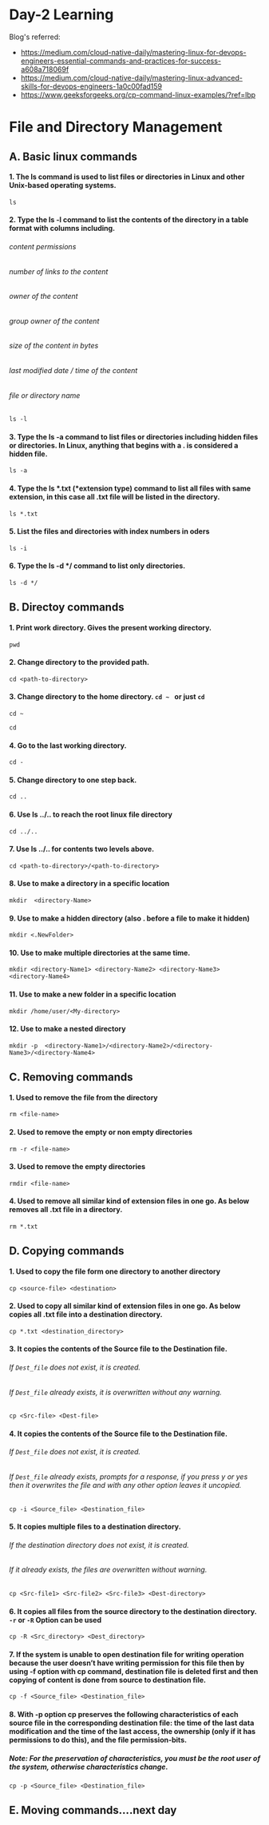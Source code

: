 # Day-2 Learning
Blog's referred:
- https://medium.com/cloud-native-daily/mastering-linux-for-devops-engineers-essential-commands-and-practices-for-success-a608a718069f
- https://medium.com/cloud-native-daily/mastering-linux-advanced-skills-for-devops-engineers-1a0c00fad159
- https://www.geeksforgeeks.org/cp-command-linux-examples/?ref=lbp

# File and Directory Management
## A. Basic linux commands
#### 1. The ls command is used to list files or directories in Linux and other Unix-based operating systems.
    ls
#### 2. Type the ls -l command to list the contents of the directory in a table format with columns including.
###### content permissions
###### number of links to the content
###### owner of the content
###### group owner of the content
###### size of the content in bytes
###### last modified date / time of the content
###### file or directory name
    ls -l
#### 3. Type the ls -a command to list files or directories including hidden files or directories. In Linux, anything that begins with a . is considered a hidden file.
    ls -a
#### 4. Type the ls *.txt (*extension type) command to list all files with same extension, in this case all .txt file will be listed in the directory.
    ls *.txt
#### 5. List the files and directories with index numbers in oders
    ls -i
#### 6. Type the ls -d */ command to list only directories.
    ls -d */
## B. Directoy commands
#### 1. Print work directory. Gives the present working directory.
    pwd
#### 2. Change directory to the provided path.
    cd <path-to-directory>
#### 3. Change directory to the home directory. ```cd ~ ``` or just  ```cd ``` 
    cd ~
    
    cd
#### 4. Go to the last working directory.
    cd -
#### 5. Change directory to one step back.
    cd ..
#### 6. Use ls ../.. to reach the root linux file directory
    cd ../..
#### 7. Use ls ../.. for contents two levels above.
    cd <path-to-directory>/<path-to-directory>
#### 8. Use to make a directory in a specific location
    mkdir  <directory-Name>
#### 9. Use to make a hidden directory (also . before a file to make it hidden)
    mkdir <.NewFolder>
#### 10. Use to make multiple directories at the same time.
    mkdir <directory-Name1> <directory-Name2> <directory-Name3> <directory-Name4>
#### 11. Use to make a new folder in a specific location
    mkdir /home/user/<My-directory>
#### 12. Use to make a nested directory
    mkdir -p  <directory-Name1>/<directory-Name2>/<directory-Name3>/<directory-Name4>
## C. Removing commands
#### 1. Used to remove the file from the directory
    rm <file-name>
#### 2. Used to remove the empty or non empty directories
    rm -r <file-name>
#### 3. Used to remove the empty directories
    rmdir <file-name>
#### 4. Used to remove all similar kind of extension files in one go. As below removes all .txt file in a directory.
    rm *.txt
## D. Copying commands
#### 1. Used to copy the file form one directory to another directory
    cp <source-file> <destination>
#### 2. Used to copy all similar kind of extension files in one go. As below copies all .txt file into a destination directory.
    cp *.txt <destination_directory>
#### 3. It copies the contents of the Source file to the Destination file.
###### If `Dest_file` does not exist, it is created.
###### If `Dest_file` already exists, it is overwritten without any warning.
    cp <Src-file> <Dest-file>
#### 4. It copies the contents of the Source file to the Destination file.
###### If `Dest_file` does not exist, it is created.
###### If `Dest_file` already exists, prompts for a response, if you press y or yes then it overwrites the file and with any other option leaves it uncopied.
    cp -i <Source_file> <Destination_file>
#### 5. It copies multiple files to a destination directory.
###### If the destination directory does not exist, it is created.
###### If it already exists, the files are overwritten without warning.
    cp <Src-file1> <Src-file2> <Src-file3> <Dest-directory>
#### 6. It copies all files from the source directory to the destination directory. `-r` or `-R` Option can be used
    cp -R <Src_directory> <Dest_directory>
#### 7. If the system is unable to open destination file for writing operation because the user doesn’t have writing permission for this file then by using -f option with cp command, destination file is deleted first and then copying of content is done from source to destination file.
    cp -f <Source_file> <Destination_file>
#### 8. With -p option cp preserves the following characteristics of each source file in the corresponding destination file: the time of the last data modification and the time of the last access, the ownership (only if it has permissions to do this), and the file permission-bits. 
##### Note: For the preservation of characteristics, you must be the root user of the system, otherwise characteristics change.
    cp -p <Source_file> <Destination_file>
## E. Moving commands....next day






